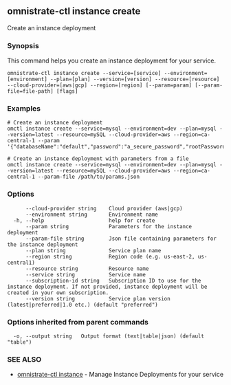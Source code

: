 ## omnistrate-ctl instance create

Create an instance deployment

### Synopsis

This command helps you create an instance deployment for your service.

```
omnistrate-ctl instance create --service=[service] --environment=[environment] --plan=[plan] --version=[version] --resource=[resource] --cloud-provider=[aws|gcp] --region=[region] [--param=param] [--param-file=file-path] [flags]
```

### Examples

```
# Create an instance deployment
omctl instance create --service=mysql --environment=dev --plan=mysql --version=latest --resource=mySQL --cloud-provider=aws --region=ca-central-1 --param '{"databaseName":"default","password":"a_secure_password","rootPassword":"a_secure_root_password","username":"user"}

# Create an instance deployment with parameters from a file
omctl instance create --service=mysql --environment=dev --plan=mysql --version=latest --resource=mySQL --cloud-provider=aws --region=ca-central-1 --param-file /path/to/params.json
```

### Options

```
      --cloud-provider string    Cloud provider (aws|gcp)
      --environment string       Environment name
  -h, --help                     help for create
      --param string             Parameters for the instance deployment
      --param-file string        Json file containing parameters for the instance deployment
      --plan string              Service plan name
      --region string            Region code (e.g. us-east-2, us-central1)
      --resource string          Resource name
      --service string           Service name
      --subscription-id string   Subscription ID to use for the instance deployment. If not provided, instance deployment will be created in your own subscription.
      --version string           Service plan version (latest|preferred|1.0 etc.) (default "preferred")
```

### Options inherited from parent commands

```
  -o, --output string   Output format (text|table|json) (default "table")
```

### SEE ALSO

- [omnistrate-ctl instance](omnistrate-ctl_instance.md) - Manage Instance Deployments for your service
